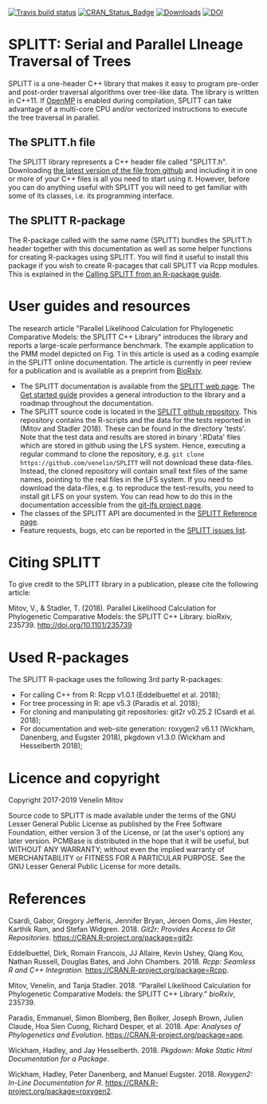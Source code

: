 
<!-- README.md is generated from README.Rmd. Please edit that file -->
[![Travis build status](https://travis-ci.org/venelin/SPLITT.svg?branch=master)](https://travis-ci.org/venelin/SPLITT) [![CRAN\_Status\_Badge](http://www.r-pkg.org/badges/version/SPLITT?color=blue)](http://cran.rstudio.com/package=SPLITT) [![Downloads](http://cranlogs.r-pkg.org/badges/SPLITT?color=blue)](http://cran.rstudio.com/package=SPLITT) [![DOI](https://zenodo.org/badge/159803456.svg)](https://zenodo.org/badge/latestdoi/159803456)

SPLITT: Serial and Parallel LIneage Traversal of Trees
======================================================

SPLITT is a one-header C++ library that makes it easy to program pre-order and post-order traversal algorithms over tree-like data. The library is written in C++11. If [OpenMP](https://www.openmp.org) is enabled during compilation, SPLITT can take advantage of a multi-core CPU and/or vectorized instructions to execute the tree traversal in parallel.

The SPLITT.h file
-----------------

The SPLITT library represents a C++ header file called "SPLITT.h". Downloading [the latest version of the file from github](https://github.com/venelin/SPLITT/raw/master/src/SPLITT.h) and including it in one or more of your C++ files is all you need to start using it. However, before you can do anything useful with SPLITT you will need to get familiar with some of its classes, i.e. its programming interface.

The SPLITT R-package
--------------------

The R-package called with the same name (SPLITT) bundles the SPLITT.h header together with this documentation as well as some helper functions for creating R-packages using SPLITT. You will find it useful to install this package if you wish to create R-pacages that call SPLITT via Rcpp modules. This is explained in the [Calling SPLITT from an R-package guide](https://venelin.github.io/SPLITT/articles/SPLITTRcppModules.html).

User guides and resources
=========================

The research article "Parallel Likelihood Calculation for Phylogenetic Comparative Models: the SPLITT C++ Library" introduces the library and reports a large-scale performance benchmark. The example application to the PMM model depicted on Fig. 1 in this article is used as a coding example in the SPLITT online documentation. The article is currently in peer review for a publication and is available as a preprint from [BioRxiv](https://www.biorxiv.org/content/early/2018/10/29/235739).

-   The SPLITT documentation is available from the [SPLITT web page](https://venelin.github.io/SPLITT). The [Get started guide](https://venelin.github.io/SPLITT/articles/SPLITT.html) provides a general introduction to the library and a roadmap throughout the documentation.
-   The SPLITT source code is located in the [SPLITT github repository](https://github.com/venelin/SPLITT). This repository contains the R-scripts and the data for the tests reported in (Mitov and Stadler 2018). These can be found in the directory 'tests'. Note that the test data and results are stored in binary '.RData' files which are stored in github using the LFS system. Hence, executing a regular command to clone the repository, e.g. `git clone https://github.com/venelin/SPLITT` will not download these data-files. Instead, the cloned repository will contain small text files of the same names, pointing to the real files in the LFS system. If you need to download the data-files, e.g. to reproduce the test-results, you need to install git LFS on your system. You can read how to do this in the documentation accessible from the [git-lfs project page](https://github.com/git-lfs/git-lfs).
-   The classes of the SPLITT API are documented in the [SPLITT Reference page](https://venelin.github.io/SPLITT/reference/SPLITT.html).
-   Feature requests, bugs, etc can be reported in the [SPLITT issues list](https://github.com/venelin/SPLITT/issues).

Citing SPLITT
=============

To give credit to the SPLITT library in a publication, please cite the following article:

Mitov, V., & Stadler, T. (2018). Parallel Likelihood Calculation for Phylogenetic Comparative Models: the SPLITT C++ Library. bioRxiv, 235739. <http://doi.org/10.1101/235739>

Used R-packages
===============

The SPLITT R-package uses the following 3rd party R-packages:

-   For calling C++ from R: Rcpp v1.0.1 (Eddelbuettel et al. 2018);
-   For tree processing in R: ape v5.3 (Paradis et al. 2018);
-   For cloning and manipulating git repositories: git2r v0.25.2 (Csardi et al. 2018);
-   For documentation and web-site generation: roxygen2 v6.1.1 (Wickham, Danenberg, and Eugster 2018), pkgdown v1.3.0 (Wickham and Hesselberth 2018);

Licence and copyright
=====================

Copyright 2017-2019 Venelin Mitov

Source code to SPLITT is made available under the terms of the GNU Lesser General Public License as published by the Free Software Foundation, either version 3 of the License, or (at the user's option) any later version. PCMBase is distributed in the hope that it will be useful, but WITHOUT ANY WARRANTY; without even the implied warranty of MERCHANTABILITY or FITNESS FOR A PARTICULAR PURPOSE. See the GNU Lesser General Public License for more details.

References
==========

Csardi, Gabor, Gregory Jefferis, Jennifer Bryan, Jeroen Ooms, Jim Hester, Karthik Ram, and Stefan Widgren. 2018. *Git2r: Provides Access to Git Repositories*. <https://CRAN.R-project.org/package=git2r>.

Eddelbuettel, Dirk, Romain Francois, JJ Allaire, Kevin Ushey, Qiang Kou, Nathan Russell, Douglas Bates, and John Chambers. 2018. *Rcpp: Seamless R and C++ Integration*. <https://CRAN.R-project.org/package=Rcpp>.

Mitov, Venelin, and Tanja Stadler. 2018. “Parallel Likelihood Calculation for Phylogenetic Comparative Models: the SPLITT C++ Library.” *bioRxiv*, 235739.

Paradis, Emmanuel, Simon Blomberg, Ben Bolker, Joseph Brown, Julien Claude, Hoa Sien Cuong, Richard Desper, et al. 2018. *Ape: Analyses of Phylogenetics and Evolution*. <https://CRAN.R-project.org/package=ape>.

Wickham, Hadley, and Jay Hesselberth. 2018. *Pkgdown: Make Static Html Documentation for a Package*.

Wickham, Hadley, Peter Danenberg, and Manuel Eugster. 2018. *Roxygen2: In-Line Documentation for R*. <https://CRAN.R-project.org/package=roxygen2>.
